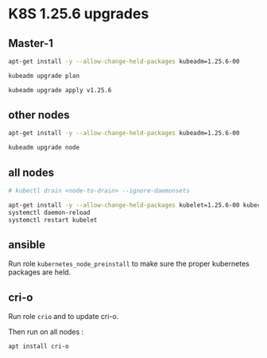 # K8S 1.25.6 upgrades

## Master-1

```bash
apt-get install -y --allow-change-held-packages kubeadm=1.25.6-00

kubeadm upgrade plan

kubeadm upgrade apply v1.25.6
```

## other nodes

```bash
apt-get install -y --allow-change-held-packages kubeadm=1.25.6-00

kubeadm upgrade node
```

## all nodes

```bash
# kubectl drain <node-to-drain> --ignore-daemonsets

apt-get install -y --allow-change-held-packages kubelet=1.25.6-00 kubectl=1.25.6-00
systemctl daemon-reload
systemctl restart kubelet
```

## ansible

Run role `kubernetes_node_preinstall` to make sure the proper kubernetes packages are held.

## cri-o

Run role `crio` and to update cri-o.

Then run on all nodes :

```bash
apt install cri-o
```
